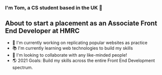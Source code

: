 ### I'm Tom, a CS student based in the UK 👋

## About to start a placement as an Associate Front End Developer at HMRC 
- 🏫 I'm currently working on replicating popular websites as practice
- 📚 I'm currently learning web technologies to build my skills
- 🤝 I'm looking to collaborate with any like-minded people!
- 🌎 2021 Goals: Build my skills across the entire Front End Development spectrum.

